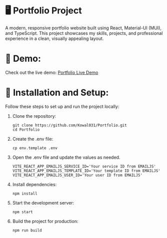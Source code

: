 # 🖥️ Portfolio Project

  A modern, responsive portfolio website built using React, Material-UI (MUI), and TypeScript. This project showcases my skills, projects, and professional experience in a clean, visually appealing layout.

# 🚀 Demo:

  Check out the live demo: [Portfolio Live Demo](https://kowalczyk-maciej-portfolio.netlify.app/)

# 🔧 Installation and Setup:

Follow these steps to set up and run the project locally:

  1. Clone the repository:

         git clone https://github.com/Kowal031/Portfolio.git
         cd Portfolio
  2. Create the .env file:

         cp env.template .env
     
  3. Open the .env file and update the values as needed.

         VITE_REACT_APP_EMAILJS_SERVICE_ID='Your service ID from EMAILJS'
         VITE_REACT_APP_EMAILJS_TEMPLATE_ID='Your template ID from EMAILJS'
         VITE_REACT_APP_EMAILJS_USER_ID='Your user ID from EMAILJS'

  4. Install dependencies:

         npm install

  5. Start the development server:

         npm start


  6. Build the project for production:

         npm run build
    

